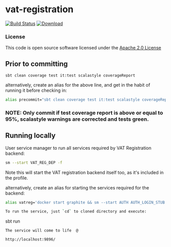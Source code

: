 # vat-registration

[![Build Status](https://travis-ci.org/hmrc/vat-registration.svg)](https://travis-ci.org/hmrc/vat-registration) [ ![Download](https://api.bintray.com/packages/hmrc/releases/vat-registration/images/download.svg) ](https://bintray.com/hmrc/releases/vat-registration/_latestVersion)

### License

This code is open source software licensed under the [Apache 2.0 License]("http://www.apache.org/licenses/LICENSE-2.0.html")

## Prior to committing
```
sbt clean coverage test it:test scalastyle coverageReport
```

alternatively, create an alias for the above line, and get in the habit of running it before checking in:

```bash
alias precommit="sbt clean coverage test it:test scalastyle coverageReport"
```

### NOTE: Only commit if test coverage report is above or equal to 95%, scalastyle warnings are corrected and tests green.

## Running locally

User service manager to run all services required by VAT Registration backend:

```bash
sm --start VAT_REG_DEP -f
```
Note this will start the VAT registration backend itself too, as it's included in the profile.

alternatively, create an alias for starting the services required for the backend:

```bash
alias vatreg='docker start graphite && sm --start AUTH AUTH_LOGIN_STUB AUTHENTICATOR BUS_REG CA_FRONTEND GG GG_STUBS USER_DETAILS KEYSTORE SAVE4LATER DATASTREAM ASSETS_FRONTEND -f'```

To run the service, just `cd` to cloned directory and execute:

```
sbt run
```
The service will come to life  @

http://localhost:9896/

